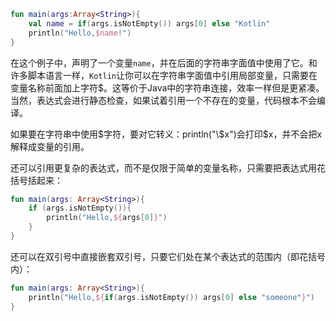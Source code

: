 ```kotlin
fun main(args:Array<String>){
    val name = if(args.isNotEmpty()) args[0] else "Kotlin"
    println("Hello,$name!")
}
```

在这个例子中，声明了一个变量`name`，并在后面的字符串字面值中使用了它。和许多脚本语言一样，`Kotlin`让你可以在字符串字面值中引用局部变量，只需要在变量名称前面加上字符$。这等价于Java中的字符串连接，效率一样但是更紧凑。当然，表达式会进行静态检查，如果试着引用一个不存在的变量，代码根本不会编译。

如果要在字符串中使用$字符，要对它转义：println("\$x")会打印$x，并不会把x解释成变量的引用。

还可以引用更复杂的表达式，而不是仅限于简单的变量名称，只需要把表达式用花括号括起来：
```kotlin
fun main(args: Array<String>){
    if (args.isNotEmpty()){
        println("Hello,${args[0]}")
    }
}
```

还可以在双引号中直接嵌套双引号，只要它们处在某个表达式的范围内（即花括号内）：
```kotlin
fun main(args: Array<String>){
    println("Hello,${if(args.isNotEmpty()) args[0] else "someone"}")
}
```